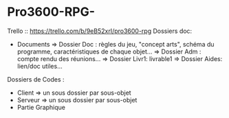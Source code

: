 # Pro3600-RPG-

Trello ::   https://trello.com/b/9eB52xrI/pro3600-rpg
Dossiers doc:
- Documents => Dossier Doc : règles du jeu,  "concept arts", schéma du programme, caractéristiques de chaque objet...
            => Dossier Adm : compte rendu des réunions...
            => Dossier Livr1: livrable1
            => Dossier Aides: lien/doc utiles...

Dossiers de Codes :
- Client  => un sous dossier par sous-objet
- Serveur => un sous dossier par sous-objet
- Partie Graphique


